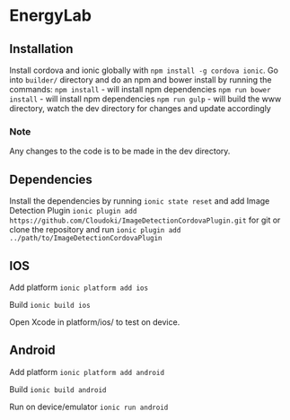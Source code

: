 # EnergyLab

## Installation
Install cordova and ionic globally with `npm install -g cordova ionic`.
Go into `builder/` directory and do an npm and bower install by running the commands:
`npm install` - will install npm dependencies
`npm run bower install` - will install npm dependencies
`npm run gulp` - will build the www directory, watch the dev directory for changes and update accordingly

### Note
Any changes to the code is to be made in the dev directory.

## Dependencies
Install the dependencies by running `ionic state reset` and add Image Detection Plugin `ionic plugin add https://github.com/Cloudoki/ImageDetectionCordovaPlugin.git` for git or clone the repository and run `ionic plugin add ../path/to/ImageDetectionCordovaPlugin`

## IOS
Add platform `ionic platform add ios`

Build `ionic build ios`

Open Xcode in platform/ios/ to test on device.

## Android
Add platform `ionic platform add android`

Build `ionic build android`

Run on device/emulator `ionic run android`
